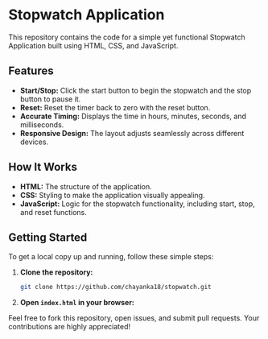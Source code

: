 
# Stopwatch Application

This repository contains the code for a simple yet functional Stopwatch Application built using HTML, CSS, and JavaScript.

## Features
- **Start/Stop:** Click the start button to begin the stopwatch and the stop button to pause it.
- **Reset:** Reset the timer back to zero with the reset button.
- **Accurate Timing:** Displays the time in hours, minutes, seconds, and milliseconds.
- **Responsive Design:** The layout adjusts seamlessly across different devices.

## How It Works
- **HTML:** The structure of the application.
- **CSS:** Styling to make the application visually appealing.
- **JavaScript:** Logic for the stopwatch functionality, including start, stop, and reset functions.

## Getting Started
To get a local copy up and running, follow these simple steps:

1. **Clone the repository:**
   ```sh
   git clone https://github.com/chayanka18/stopwatch.git
   ```
2. **Open `index.html` in your browser:**

Feel free to fork this repository, open issues, and submit pull requests. Your contributions are highly appreciated!
